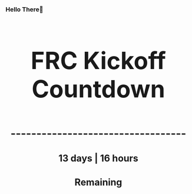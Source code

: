 ### Hello There👋

<!---START-TIMER--->
<h3 align='center' style='font-size: 64px;'>FRC Kickoff Countdown</h3>
<h3 align='center' style='font-size: 30px;'>----------------------------------</h3>
<h3 align='center' style='font-size: 25px;'>13 days | 16 hours</h3>
<h3 align='center' style='font-size: 25px;'>Remaining</h3>
<!---END-TIMER--->
